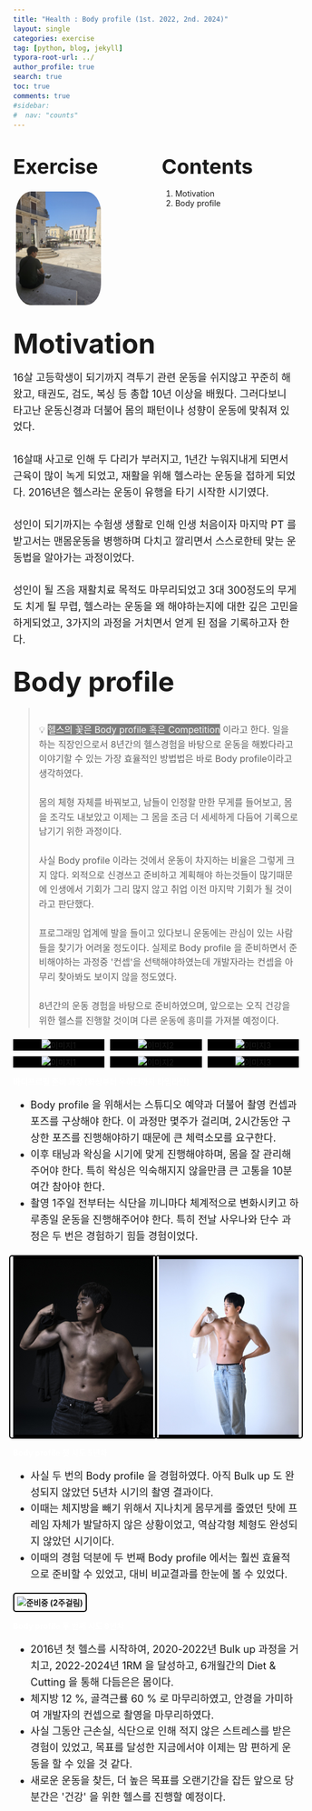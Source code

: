 ```yaml
---
title: "Health : Body profile (1st. 2022, 2nd. 2024)"
layout: single
categories: exercise
tag: [python, blog, jekyll]
typora-root-url: ../
author_profile: true
search: true
toc: true
comments: true
#sidebar:
#  nav: "counts"
---
```


<style>
@media (max-width: 768px) {
  /* Flex 컨테이너의 이미지가 부모 크기에 맞게 조정 */
  div[style*="display: flex;"] img {
    width: 100%;
    height: auto;
  }

  /* Flex 컨테이너의 영상이 부모 크기에 맞게 조정 */
  div[style*="display: flex;"] video {
    width: 100%;
    height: auto;
  }

  /* Grid 이미지는 이미 반응형으로 설정되어 있으므로 추가 수정 불필요 */
  img[style*="width: 415px;"] {
    width: 100%;
    height: auto;
  }

  /* 영상도 화면 크기에 맞게 조정 */
  video {
    max-width: 100%;
    height: auto;
    display: block; /* 중앙 정렬 문제 방지 */
  }

  /* 모바일에서 글씨 크기 조정 */
  body {
    font-size: 14px; /* 본문 폰트 크기 줄임 */
    line-height: 1.6; /* 읽기 편한 줄 간격 유지 */
  }
  h2 span[style*="font-size: 36px;"] {
    font-size: 18px; /* 중간 제목 글씨 크기 줄임 */
  }
  h2 span[style*="font-size: 48px;"] {
    font-size: 24px; /* 큰 제목 글씨 크기 줄임 */
  }
  div[style*="font-size: 18px;"] {
    font-size: 5px; /* 본문 글씨 크기 줄임 */
    line-height: 1.4; /* 줄 간격 조정 */
  }
  span[style*="font-size: 16px;"] {
    font-size: 4px; /* 제목 폰트 크기 조정 */
  }
}
</style>

<div style="display: flex; justify-content: space-between; align-items: flex-start;">

  <div style="width: 48%;">
    <h2><span style="font-size: 36px; font-weight: bold;">Exercise</span></h2>
    <img src="/images/2023-09-26-first/연구일지1/고민중.jpg" alt="CANVAS" style="border-radius: 20%; width: 150px; padding: 5px;">
  </div>

  <div style="width: 48%;">
    <h2><span style="font-size: 36px; font-weight: bold;">Contents</span></h2>
    <ol>
      <li>Motivation</li>
      <li>Body profile</li>
    </ol>
  </div>

</div>

## <span style="font-size: 48px; font-weight: bold;">Motivation</span>

<div style="font-size: 18px; line-height: 1.6;">
    16살 고등학생이 되기까지 격투기 관련 운동을 쉬지않고 꾸준히 해왔고, 태권도, 검도, 복싱 등 총합 10년 이상을 배웠다. 그러다보니 타고난 운동신경과 더불어 몸의 패턴이나 성향이 운동에 맞춰져 있었다.
    <br><br>
    16살때 사고로 인해 두 다리가 부러지고, 1년간 누워지내게 되면서 근육이 많이 녹게 되었고, 재활을 위해 헬스라는 운동을 접하게 되었다. 2016년은 헬스라는 운동이 유행을 타기 시작한 시기였다.
    <br><br>
    성인이 되기까지는 수험생 생활로 인해 인생 처음이자 마지막 PT 를 받고서는 맨몸운동을 병행하며 다치고 깔리면서 스스로한테 맞는 운동법을 알아가는 과정이었다.
    <br><br>
    성인이 될 즈음 재활치료 목적도 마무리되었고 3대 300정도의 무게도 치게 될 무렵, 헬스라는 운동을 왜 해야하는지에 대한 깊은 고민을 하게되었고, 3가지의 과정을 거치면서 얻게 된 점을 기록하고자 한다.
</div>

## <span style="font-size: 48px; font-weight: bold;">Body profile</span>

<div style="font-size: 16px; line-height: 1.6; color: gray;">
  <blockquote>
    <br>💡 <span style="background-color: gray; color: white;">헬스의 꽃은 Body profile 혹은 Competition</span> 이라고 한다. 일을 하는 직장인으로서 8년간의 헬스경험을 바탕으로 운동을 해봤다라고 이야기할 수 있는 가장 효율적인 방법법은 바로 Body profile이라고 생각하였다.
    <br><br>
    몸의 체형 자체를 바꿔보고, 남들이 인정할 만한 무게를 들어보고, 몸을 조각도 내보았고 이제는 그 몸을 조금 더 세세하게 다듬어 기록으로 남기기 위한 과정이다.
    <br><br>
    사실 Body profile 이라는 것에서 운동이 차지하는 비율은 그렇게 크지 않다. 외적으로 신경쓰고 준비하고 계획해야 하는것들이 많기때문에 인생에서 기회가 그리 많지 않고 취업 이전 마지막 기회가 될 것이라고 판단했다.
    <br><br>
    프로그래밍 업계에 발을 들이고 있다보니 운동에는 관심이 있는 사람들을 찾기가 어려울 정도이다. 실제로 Body profile 을 준비하면서 준비해야하는 과정중 '컨셉'을 선택해야하였는데 개발자라는 컨셉을 아무리 찾아봐도 보이지 않을 정도였다.
    <br><br>
    8년간의 운동 경험을 바탕으로 준비하였으며, 앞으로는 오직 건강을 위한 헬스를 진행할 것이며 다른 운동에 흥미를 가져볼 예정이다. 
  </blockquote>
</div>

<div style="display: grid; grid-template-columns: repeat(3, 1fr); gap: 10px; margin-top: 20px;">
  <div style="background-color: black; display: flex; align-items: center; justify-content: center;">
    <img src="/images/1231몸1.jpg" alt="이미지1" style="max-width: 100%; max-height: 100%; object-fit: contain;">
  </div>
  <div style="background-color: black; display: flex; align-items: center; justify-content: center;">
    <img src="/images/1231몸2.jpg" alt="이미지2" style="max-width: 100%; max-height: 100%; object-fit: contain;">
  </div>
  <div style="background-color: black; display: flex; align-items: center; justify-content: center;">
    <img src="/images/1231몸3.jpg" alt="이미지3" style="max-width: 100%; max-height: 100%; object-fit: contain;">
  </div>
  <div style="background-color: black; display: flex; align-items: center; justify-content: center;">
    <img src="/images/1231몸4.jpg" alt="이미지1" style="max-width: 100%; max-height: 100%; object-fit: contain;">
  </div>
  <div style="background-color: black; display: flex; align-items: center; justify-content: center;">
    <img src="/images/1231몸5.jpg" alt="이미지2" style="max-width: 100%; max-height: 100%; object-fit: contain;">
  </div>
  <div style="background-color: black; display: flex; align-items: center; justify-content: center;">
    <img src="/images/1231몸6.jpg" alt="이미지3" style="max-width: 100%; max-height: 100%; object-fit: contain;">
  </div>
</div>

<span style="color: white; font-weight: bold;">바디프로필 준비 과정 (좌상부터 우하단까지 타임라인)</span>

<div style="font-size: 18px; line-height: 1.6;">
<ul>
  <li>
    Body profile 을 위해서는 스튜디오 예약과 더불어 촬영 컨셉과 포즈를 구상해야 한다. 이 과정만 몇주가 걸리며, 2시간동안 구상한 포즈를 진행해야하기 때문에 큰 체력소모를 요구한다.
  </li>
  <li>
    이후 태닝과 왁싱을 시기에 맞게 진행해야하며, 몸을 잘 관리해주어야 한다. 특히 왁싱은 익숙해지지 않을만큼 큰 고통을 10분여간 참아야 한다.
  </li>
  <li>
    촬영 1주일 전부터는 식단을 끼니마다 체계적으로 변화시키고 하루종일 운동을 진행해주어야 한다. 특히 전날 사우나와 단수 과정은 두 번은 경험하기 힘들 경험이었다.
  </li>
</ul>
</div>

<div style="display: grid; grid-template-columns: repeat(2, 1fr); gap: 10px;">
  <div style="background-color: black; display: flex; align-items: center; justify-content: center;">
    <img src="/images/1231바프5년차1.jpg" alt="운동" style="border: 2px solid #000; border-radius: 5px; padding: 5px; max-width: 100%; max-height: 100%; object-fit: contain;">
  </div>
  <div style="background-color: black; display: flex; align-items: center; justify-content: center;">
    <img src="/images/1231바프5년차2.jpg" alt="운동" style="border: 2px solid #000; border-radius: 5px; padding: 5px; max-width: 100%; max-height: 100%; object-fit: contain;">
  </div>
</div>

<span style="color: white; font-weight: bold;">Body profile 첫 시도 5년차</span>

<div style="font-size: 18px; line-height: 1.6;">

  <ul>
    <li>사실 두 번의 Body profile 을 경험하였다. 아직 Bulk up 도 완성되지 않았던 5년차 시기의 촬영 결과이다.</li>
    <li>이때는 체지방을 빼기 위해서 지나치게 몸무게를 줄였던 탓에 프레임 자체가 발달하지 않은 상황이었고, 역삼각형 체형도 완성되지 않았던 시기이다.</li>
    <li>이때의 경험 덕분에 두 번째 Body profile 에서는 훨씬 효율적으로 준비할 수 있었고, 대비 비교결과를 한눈에 볼 수 있었다.</li>
  </ul>

</div>

<img src="/images/준비중.png" alt="준비중 (2주걸림)" style="border: 2px solid #000; border-radius: 5px; padding: 5px;font-weight: bold;">

<span style="color: white; font-weight: bold;">Body profile 두 번째 시도 8년차</span>

<div style="font-size: 18px; line-height: 1.6;">

  <ul>
    <li>2016년 첫 헬스를 시작하여, 2020-2022년 Bulk up 과정을 거치고, 2022-2024년 1RM 을 달성하고, 6개월간의 Diet & Cutting 을 통해 다듬은은 몸이다.</li>
    <li>체지방 12 %, 골격근률 60 % 로 마무리하였고, 안경을 가미하여 개발자의 컨셉으로 촬영을 마무리하였다.</li>
    <li>사실 그동안 근손실, 식단으로 인해 적지 않은 스트레스를 받은 경험이 있었고, 목표를 달성한 지금에서야 이제는 맘 편하게 운동을 할 수 있을 것 같다.</li>
    <li>새로운 운동을 찾든, 더 높은 목표를 오랜기간을 잡든 앞으로 당분간은 '건강' 을 위한 헬스를 진행할 예정이다.</li>
  </ul>

</div>
